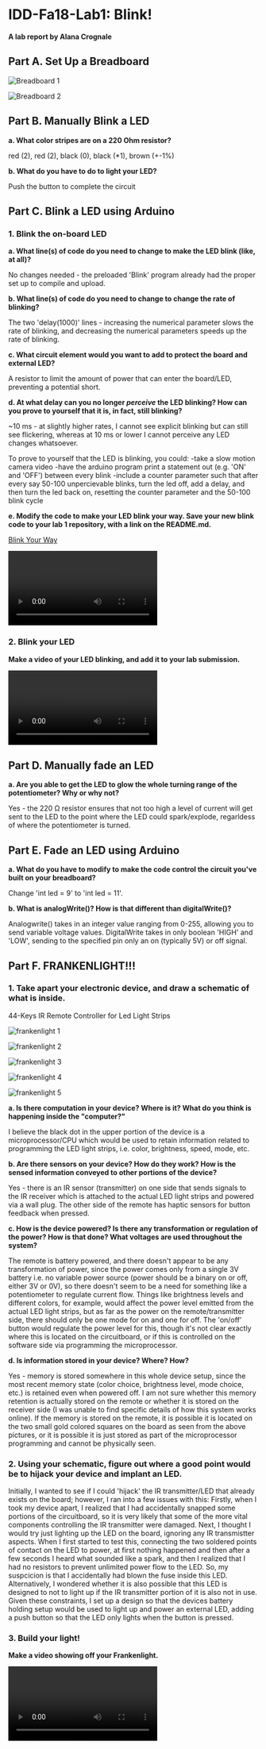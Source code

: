 # IDD-Fa18-Lab1: Blink!

**A lab report by Alana Crognale**

## Part A. Set Up a Breadboard

![Breadboard 1](https://github.com/AlanaCrognale/IDD-Fa18-Lab1/blob/master/breadboard%201.png)

![Breadboard 2](https://github.com/AlanaCrognale/IDD-Fa18-Lab1/blob/master/breadboard%202.png)


## Part B. Manually Blink a LED

**a. What color stripes are on a 220 Ohm resistor?**

red (2), red (2), black (0), black (*1), brown (+-1%)
 
**b. What do you have to do to light your LED?**

Push the button to complete the circuit

## Part C. Blink a LED using Arduino

### 1. Blink the on-board LED

**a. What line(s) of code do you need to change to make the LED blink (like, at all)?**

No changes needed - the preloaded 'Blink' program already had the proper set up to compile and upload.

**b. What line(s) of code do you need to change to change the rate of blinking?**

The two 'delay(1000)' lines - increasing the numerical parameter slows the rate of blinking, and decreasing the numerical parameters speeds up the rate of blinking.

**c. What circuit element would you want to add to protect the board and external LED?**

A resistor to limit the amount of power that can enter the board/LED, preventing a potential short.
 
**d. At what delay can you no longer *perceive* the LED blinking? How can you prove to yourself that it is, in fact, still blinking?**

~10 ms - at slightly higher rates, I cannot see explicit blinking but can still see flickering, whereas at 10 ms or lower I cannot perceive any LED changes whatsoever.

To prove to yourself that the LED is blinking, you could:
-take a slow motion camera video
-have the arduino program print a statement out (e.g. 'ON' and 'OFF') between every blink
-include a counter parameter such that after every say 50-100 unpercievable blinks, turn the led off, add a delay, and then turn the led back on, resetting the counter parameter and the 50-100 blink cycle

**e. Modify the code to make your LED blink your way. Save your new blink code to your lab 1 repository, with a link on the README.md.**

[Blink Your Way](https://github.com/AlanaCrognale/IDD-Fa18-Lab1/blob/master/Blink_your_way.ino)


![Blink_Your_Way](https://github.com/AlanaCrognale/IDD-Fa18-Lab1/blob/master/IMG_0423.MOV)

### 2. Blink your LED

**Make a video of your LED blinking, and add it to your lab submission.**

![External LED Blink](https://github.com/AlanaCrognale/IDD-Fa18-Lab1/blob/master/IMG_0424.MOV)


## Part D. Manually fade an LED

**a. Are you able to get the LED to glow the whole turning range of the potentiometer? Why or why not?**

Yes - the 220 Ω resistor ensures that not too high a level of current will get sent to the LED to the point where the LED could spark/explode, regarldess of where the potentiometer is turned.

## Part E. Fade an LED using Arduino

**a. What do you have to modify to make the code control the circuit you've built on your breadboard?**

Change 'int led = 9' to 'int led = 11'.

**b. What is analogWrite()? How is that different than digitalWrite()?**

Analogwrite() takes in an integer value ranging from 0-255, allowing you to send variable voltage values.  DigitalWrite takes in only boolean 'HIGH' and 'LOW', sending to the specified pin only an on (typically 5V) or off signal.

## Part F. FRANKENLIGHT!!!

### 1. Take apart your electronic device, and draw a schematic of what is inside. 

44-Keys IR Remote Controller for Led Light Strips

![frankenlight 1](https://github.com/AlanaCrognale/IDD-Fa18-Lab1/blob/master/frankenlight%201.png)

![frankenlight 2](https://github.com/AlanaCrognale/IDD-Fa18-Lab1/blob/master/frankenlight%202.png)

![frankenlight 3](https://github.com/AlanaCrognale/IDD-Fa18-Lab1/blob/master/frankenlight%203.png)

![frankenlight 4](https://github.com/AlanaCrognale/IDD-Fa18-Lab1/blob/master/frankenlight%204.png)

![frankenlight 5](https://github.com/AlanaCrognale/IDD-Fa18-Lab1/blob/master/frankenlight%205.png)


**a. Is there computation in your device? Where is it? What do you think is happening inside the "computer?"**

I believe the black dot in the upper portion of the device is a microprocessor/CPU which would be used to retain information related to programming the LED light strips, i.e. color, brightness, speed, mode, etc.

**b. Are there sensors on your device? How do they work? How is the sensed information conveyed to other portions of the device?**

Yes - there is an IR sensor (transmitter) on one side that sends signals to the IR receiver which is attached to the actual LED light strips and powered via a wall plug.  The other side of the remote has haptic sensors for button feedback when pressed.

**c. How is the device powered? Is there any transformation or regulation of the power? How is that done? What voltages are used throughout the system?**

The remote is battery powered, and there doesn't appear to be any transformation of power, since the power comes only from a single 3V battery i.e. no variable power source (power should be a binary on or off, either 3V or 0V), so there doesn't seem to be a need for something like a potentiometer to regulate current flow.  Things like brightness levels and different colors, for example, would affect the power level emitted from the actual LED light strips, but as far as the power on the remote/transmitter side, there should only be one mode for on and one for off.  The 'on/off' button would regulate the power level for this, though it's not clear exactly where this is located on the circuitboard, or if this is controlled on the software side via programming the microprocessor.  

**d. Is information stored in your device? Where? How?**

Yes - memory is stored somewhere in this whole device setup, since the most recent memory state (color choice, brightness level, mode choice, etc.) is retained even when powered off.  I am not sure whether this memory retention is actually stored on the remote or whether it is stored on the receiver side (I was unable to find specific details of how this system works online).  If the memory is stored on the remote, it is possible it is located on the two small gold colored squares on the board as seen from the above pictures, or it is possible it is just stored as part of the microprocessor programming and cannot be physically seen.

### 2. Using your schematic, figure out where a good point would be to hijack your device and implant an LED.

Initially, I wanted to see if I could 'hijack' the IR transmitter/LED that already exists on the board; however, I ran into a few issues with this:  Firstly, when I took my device apart, I realized that I had accidentally snapped some portions of the circuitboard, so it is very likely that some of the more vital components controlling the IR transmitter were damaged.  Next, I thought I would try just lighting up the LED on the board, ignoring any IR transmistter aspects.  When I first started to test this, connecting the two soldered points of contact on the LED to power, at first nothing happened and then after a few seconds I heard what sounded like a spark, and then I realized that I had no resistors to prevent unlimited power flow to the LED.  So, my suspcicion is that I accidentally had blown the fuse inside this LED.  Alternatively, I wondered whether it is also possible that this LED is designed to not to light up if the IR transmitter portion of it is also not in use.  Given these constraints, I set up a design so that the devices battery holding setup would be used to light up and power an external LED, adding a push button so that the LED only lights when the button is pressed.

### 3. Build your light!

**Make a video showing off your Frankenlight.**

![Frankenlight](https://github.com/AlanaCrognale/IDD-Fa18-Lab1/blob/master/IMG_0448.mov)

